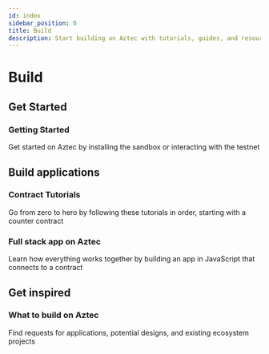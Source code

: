 ```yaml
---
id: index
sidebar_position: 0
title: Build
description: Start building on Aztec with tutorials, guides, and resources for smart contract development and dApp creation.
---
```


# Build

## Get Started

<div className="card-container full-width">
  <Card shadow='tl' link='developers/getting_started'>
    <CardHeader>
      <h3>Getting Started</h3>
    </CardHeader>
    <CardBody>
     Get started on Aztec by installing the sandbox or interacting with the testnet
    </CardBody>
  </Card>
</div>

## Build applications

<div className="card-container">
  <Card shadow='tl' link='developers/tutorials/contract_tutorials/counter_contract'>
    <CardHeader>
      <h3>Contract Tutorials</h3>
    </CardHeader>
    <CardBody>
      Go from zero to hero by following these tutorials in order, starting with a counter contract
    </CardBody>
  </Card>

  <Card shadow='tl' link='developers/tutorials/js_tutorials/aztecjs-getting-started'>
    <CardHeader>
      <h3>Full stack app on Aztec</h3>
    </CardHeader>
    <CardBody>
     Learn how everything works together by building an app in JavaScript that connects to a contract
    </CardBody>
  </Card>
</div>

## Get inspired

<div className="card-container full-width">
  <Card shadow='tl' link='/developers/inspiration'>
    <CardHeader>
      <h3>What to build on Aztec</h3>
    </CardHeader>
    <CardBody>
      Find requests for applications, potential designs, and existing ecosystem projects
    </CardBody>
  </Card>
</div>
